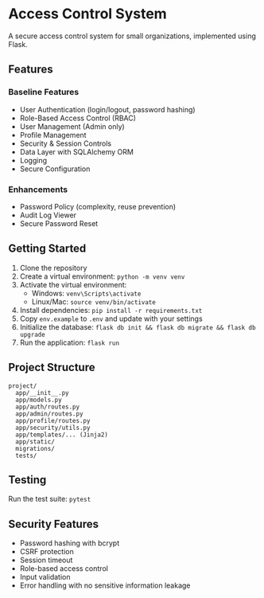 # Access Control System

A secure access control system for small organizations, implemented using Flask.

## Features

### Baseline Features
- User Authentication (login/logout, password hashing)
- Role-Based Access Control (RBAC)
- User Management (Admin only)
- Profile Management
- Security & Session Controls
- Data Layer with SQLAlchemy ORM
- Logging
- Secure Configuration

### Enhancements
- Password Policy (complexity, reuse prevention)
- Audit Log Viewer
- Secure Password Reset

## Getting Started

1. Clone the repository
2. Create a virtual environment: `python -m venv venv`
3. Activate the virtual environment:
   - Windows: `venv\Scripts\activate`
   - Linux/Mac: `source venv/bin/activate`
4. Install dependencies: `pip install -r requirements.txt`
5. Copy `env.example` to `.env` and update with your settings
6. Initialize the database: `flask db init && flask db migrate && flask db upgrade`
7. Run the application: `flask run`

## Project Structure

```
project/
  app/__init__.py
  app/models.py
  app/auth/routes.py
  app/admin/routes.py
  app/profile/routes.py
  app/security/utils.py
  app/templates/... (Jinja2)
  app/static/
  migrations/
  tests/
```

## Testing

Run the test suite: `pytest`

## Security Features

- Password hashing with bcrypt
- CSRF protection
- Session timeout
- Role-based access control
- Input validation
- Error handling with no sensitive information leakage